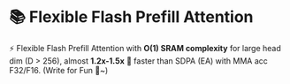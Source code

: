 # 📚 Flexible Flash Prefill Attention
⚡️ Flexible Flash Prefill Attention with **O(1) SRAM complexity** for large head dim (D > 256), almost **1.2x-1.5x** 🎉 faster than SDPA (EA) with MMA acc F32/F16. (Write for Fun 👀~)
